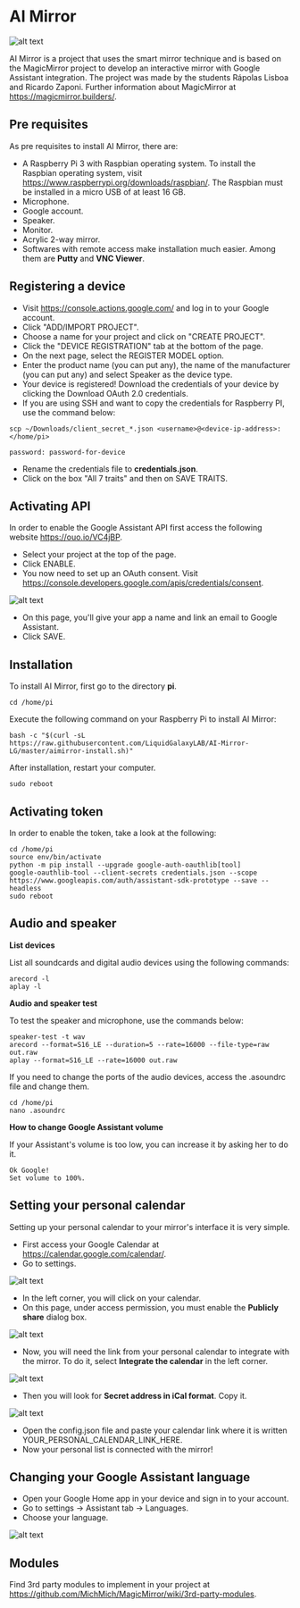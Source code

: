 # AI Mirror

![alt text](https://i.imgur.com/mhjXR8K.png)

AI Mirror is a project that uses the smart mirror technique and is based on the MagicMirror project to develop an interactive mirror with Google Assistant integration. The project was made by the students Rápolas Lisboa and Ricardo Zaponi. Further information about MagicMirror at https://magicmirror.builders/.

## Pre requisites

As pre requisites to install AI Mirror, there are:

* A Raspberry Pi 3 with Raspbian operating system.
To install the Raspbian operating system, visit https://www.raspberrypi.org/downloads/raspbian/. The Raspbian must be installed in a micro USB of at least 16 GB.
* Microphone.
* Google account.
* Speaker.
* Monitor.
* Acrylic 2-way mirror.
* Softwares with remote access make installation much easier. Among them are **Putty** and **VNC Viewer**.



## Registering a device

* Visit https://console.actions.google.com/ and log in to your Google account.
* Click "ADD/IMPORT PROJECT".
* Choose a name for your project and click on "CREATE PROJECT".
* Click the "DEVICE REGISTRATION" tab at the bottom of the page.
* On the next page, select the REGISTER MODEL option.
* Enter the product name (you can put any), the name of the manufacturer (you can put any) and select Speaker as the device type.
* Your device is registered! Download the credentials of your device by clicking the Download OAuth 2.0 credentials.
* If you are using SSH and want to copy the credentials for Raspberry PI, use the command below:
```
scp ~/Downloads/client_secret_*.json <username>@<device-ip-address>:
</home/pi>

password: password-for-device
```
* Rename the credentials file to **credentials.json**.
* Click on the box "All 7 traits" and then on SAVE TRAITS.



## Activating API

In order to enable the Google Assistant API first access the following website https://ouo.io/VC4jBP.
* Select your project at the top of the page.
* Click ENABLE.
* You now need to set up an OAuth consent. Visit https://console.developers.google.com/apis/credentials/consent.

![alt text](https://i.imgur.com/itewUKU.png)

* On this page, you'll give your app a name and link an email to Google Assistant.
* Click SAVE.


## Installation

To install AI Mirror, first go to the directory **pi**.
``` 
cd /home/pi
```
Execute the following command on your Raspberry Pi to install AI Mirror:
``` 
bash -c "$(curl -sL https://raw.githubusercontent.com/LiquidGalaxyLAB/AI-Mirror-LG/master/aimirror-install.sh)" 
```
After installation, restart your computer.
``` 
sudo reboot
```

## Activating token

In order to enable the token, take a look at the following:

``` 
cd /home/pi
source env/bin/activate
python -m pip install --upgrade google-auth-oauthlib[tool]
google-oauthlib-tool --client-secrets credentials.json --scope https://www.googleapis.com/auth/assistant-sdk-prototype --save --headless
sudo reboot
```

## Audio and speaker

**List devices**

List all soundcards and digital audio devices using the following commands:
``` 
arecord -l
aplay -l
``` 

**Audio and speaker test**

To test the speaker and microphone, use the commands below:
``` 
speaker-test -t wav
arecord --format=S16_LE --duration=5 --rate=16000 --file-type=raw out.raw
aplay --format=S16_LE --rate=16000 out.raw
```
If you need to change the ports of the audio devices, access the .asoundrc file and change them.
``` 
cd /home/pi
nano .asoundrc
```

**How to change Google Assistant volume**

If your Assistant's volume is too low, you can increase it by asking her to do it.
```
Ok Google!
Set volume to 100%.
```
## Setting your personal calendar

Setting up your personal calendar to your mirror's interface it is very simple.

* First access your Google Calendar at https://calendar.google.com/calendar/.
* Go to settings.

![alt text](https://i.imgur.com/TmqEvAv.png)

* In the left corner, you will click on your calendar.
* On this page, under access permission, you must enable the **Publicly share** dialog box.

![alt text](https://i.imgur.com/pDdaRgh.png)

* Now, you will need the link from your personal calendar to integrate with the mirror. To do it, select **Integrate the calendar** in the left corner.

![alt text](https://i.imgur.com/tlGyiLM.png)

* Then you will look for **Secret address in iCal format**. Copy it.

![alt text](https://i.imgur.com/OyE2hg6.png)


* Open the config.json file and paste your calendar link where it is written YOUR_PERSONAL_CALENDAR_LINK_HERE.
* Now your personal list is connected with the mirror!


## Changing your Google Assistant language

* Open your Google Home app in your device and sign in to your account.
* Go to settings -> Assistant tab -> Languages.
* Choose your language.

![alt text](https://i.imgur.com/DbLaWK9.png)


## Modules

Find 3rd party modules to implement in your project at https://github.com/MichMich/MagicMirror/wiki/3rd-party-modules.


